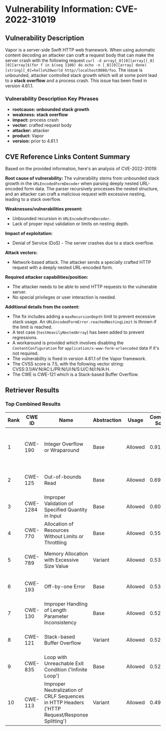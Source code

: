 # Vulnerability Information: CVE-2022-31019

## Vulnerability Description
Vapor is a server-side Swift HTTP web framework. When using automatic content decoding an attacker can craft a request body that can make the server crash with the following request `curl -d array[_0][0][array][_0][0][array]$(for f in $(seq 1100) do echo -n [_0][0][array] done)[string][_0]=hello%20world http//localhost8080/foo`. The issue is unbounded, attacker controlled stack growth which will at some point lead to a **stack overflow** and a process crash. This issue has been fixed in version 4.61.1.

### Vulnerability Description Key Phrases
- **rootcause:** **unbounded stack growth**
- **weakness:** **stack overflow**
- **impact:** process crash
- **vector:** crafted request body
- **attacker:** attacker
- **product:** Vapor
- **version:** prior to 4.61.1

## CVE Reference Links Content Summary
Based on the provided information, here's an analysis of CVE-2022-31019:

**Root cause of vulnerability:**
The vulnerability stems from unbounded stack growth in the `URLEncodedFormDecoder` when parsing deeply nested URL-encoded form data. The parser recursively processes the nested structure, and an attacker can craft a malicious request with excessive nesting, leading to a stack overflow.

**Weaknesses/vulnerabilities present:**
- Unbounded recursion in `URLEncodedFormDecoder`.
- Lack of proper input validation or limits on nesting depth.

**Impact of exploitation:**
- Denial of Service (DoS) - The server crashes due to a stack overflow.

**Attack vectors:**
- Network-based attack. The attacker sends a specially crafted HTTP request with a deeply nested URL-encoded form.

**Required attacker capabilities/position:**
- The attacker needs to be able to send HTTP requests to the vulnerable server.
- No special privileges or user interaction is needed.

**Additional details from the content:**

*   The fix includes adding a `maxRecursionDepth` limit to prevent excessive stack usage. An `URLEncodedFormError.reachedNestingLimit` is thrown if the limit is reached.
*   A test case (`testHeavilyNestedArray`) has been added to prevent regressions.
*   A workaround is provided which involves disabling the `ContentConfiguration` for `application/x-www-form-urlencoded` data if it's not required.
*   The vulnerability is fixed in version 4.61.1 of the Vapor framework.
*   The CVSS score is 7.5, with the following vector string: CVSS:3.1/AV:N/AC:L/PR:N/UI:N/S:U/C:N/I:N/A:H.
*   The CWE is CWE-121 which is a Stack-based Buffer Overflow.

## Retriever Results

### Top Combined Results

| Rank | CWE ID | Name | Abstraction | Usage | Combined Score | Retrievers | Individual Scores |
|------|--------|------|-------------|-------|---------------|------------|-------------------|
| 1 | CWE-190 | Integer Overflow or Wraparound | Base | Allowed | 0.9150 | dense, sparse, graph | dense: 0.450, sparse: 0.581, graph: 1.000 |
| 2 | CWE-125 | Out-of-bounds Read | Base | Allowed | 0.6945 | sparse, graph | sparse: 0.589, graph: 1.000 |
| 3 | CWE-1284 | Improper Validation of Specified Quantity in Input | Base | Allowed | 0.6049 | sparse, graph | sparse: 0.564, graph: 0.789 |
| 4 | CWE-770 | Allocation of Resources Without Limits or Throttling | Base | Allowed | 0.5591 | dense, sparse | dense: 0.468, sparse: 0.567 |
| 5 | CWE-789 | Memory Allocation with Excessive Size Value | Variant | Allowed | 0.5384 | dense, sparse | dense: 0.479, sparse: 0.601 |
| 6 | CWE-193 | Off-by-one Error | Base | Allowed | 0.5338 | dense, sparse | dense: 0.446, sparse: 0.543 |
| 7 | CWE-130 | Improper Handling of Length Parameter Inconsistency | Base | Allowed | 0.5220 | dense, sparse | dense: 0.456, sparse: 0.513 |
| 8 | CWE-121 | Stack-based Buffer Overflow | Variant | Allowed | 0.5215 | dense, sparse | dense: 0.468, sparse: 0.578 |
| 9 | CWE-835 | Loop with Unreachable Exit Condition ('Infinite Loop') | Base | Allowed | 0.5204 | dense, sparse | dense: 0.453, sparse: 0.513 |
| 10 | CWE-113 | Improper Neutralization of CRLF Sequences in HTTP Headers ('HTTP Request/Response Splitting') | Variant | Allowed | 0.4946 | dense, sparse | dense: 0.484, sparse: 0.513 |

